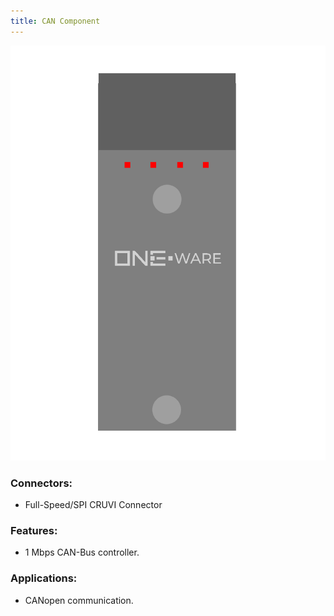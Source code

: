 ```yaml
---
title: CAN Component
---
```


![CAN Component](img/Component_CAN.png)

### Connectors:
- Full-Speed/SPI CRUVI Connector

### Features:
- 1 Mbps CAN-Bus controller.

### Applications:
- CANopen communication.
